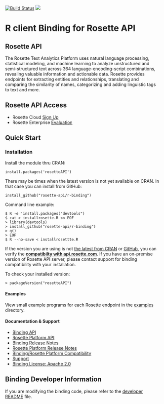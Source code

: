 [![Build Status](https://travis-ci.org/rosette-api/R-Binding.svg?branch=develop)](https://travis-ci.org/rosette-api/R-Binding) ![](https://img.shields.io/cran/v/rosetteApi.svg?colorB=bright%20green&style=flat)

# R client Binding for Rosette API #

## Rosette API
The Rosette Text Analytics Platform uses natural language processing, statistical modeling, and machine learning to
analyze unstructured and semi-structured text across 364 language-encoding-script combinations, revealing valuable
information and actionable data. Rosette provides endpoints for extracting entities and relationships, translating and
comparing the similarity of names, categorizing and adding linguistic tags to text and more.

## Rosette API Access
- Rosette Cloud [Sign Up](https://developer.rosette.com/signup)
- Rosette Enterprise [Evaluation](https://www.rosette.com/product-eval/)

## Quick Start ##

### Installation ###
Install the module thru CRAN:
```
install.packages('rosetteAPI')
```

There may be times when the latest version is not yet available on CRAN.  In that case you can install from GitHub:
```
install_github("rosette-api/r-binding")
```
Command line example:

```
$ R -e 'install.packages("devtools")
$ cat > installrosette.R << EOF
> library(devtools)
> install_github("rosette-api/r-binding")
> q()
> EOF
$ R --no-save < installrosettte.R
```

If the version you are using is not [the latest from CRAN](https://cran.r-project.org/package=rosetteApi)
or [GitHub](https://github.com/rosette-api/R-Binding/releases),
you can verify the [**compatibilty with api.rosette.com**](https://developer.rosette.com/features-and-functions?r).
If you have an on-premise version of Rosette API server, please contact support for
binding compatibility with your installation.

To check your installed version:

`> packageVersion("rosetteAPI")`


#### Examples
View small example programs for each Rosette endpoint
in the [examples](https://github.com/rosette-api/R-Binding/tree/develop/examples) directory.

#### Documentation & Support
- [Binding API](https://cran.r-project.org/web/packages/rosetteApi/rosetteApi.pdf)
- [Rosette Platform API](https://developer.rosette.com/features-and-functions)
- [Binding Release Notes](https://github.com/rosette-api/R-Binding/wiki/Release-Notes)
- [Rosette Platform Release Notes](https://support.rosette.com/hc/en-us/articles/360018354971-Release-Notes)
- [Binding/Rosette Platform Compatibility](https://developer.rosette.com/features-and-functions?r#)
- [Support](https://support.rosette.com)
- [Binding License: Apache 2.0](https://github.com/rosette-api/R-Binding/blob/develop/LICENSE)

## Binding Developer Information
If you are modifying the binding code, please refer to the [developer README](https://github.com/rosette-api/R-Binding/tree/develop/DEVELOPER.md) file.
